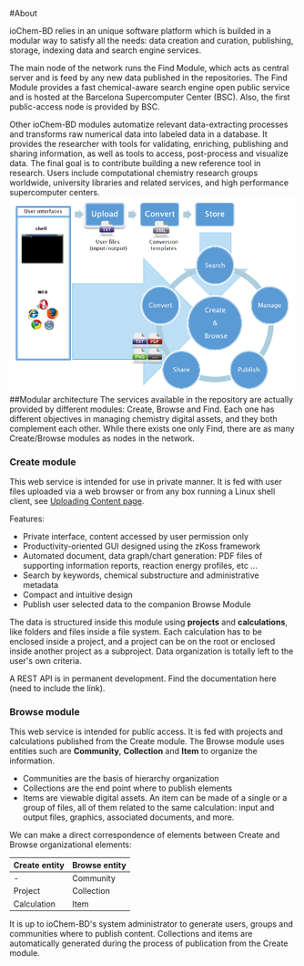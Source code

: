 #About


ioChem-BD relies in an unique software platform which is builded in a modular way to satisfy all the needs: data creation and curation, publishing, storage, indexing data and search engine services.

The main node of the network runs the Find Module, which acts as central server and is feed by any new data published in the repositories. The Find Module provides a fast chemical-aware search engine open public service and is hosted at the Barcelona Supercomputer Center (BSC). Also, the first public-access node is provided by BSC.

Other ioChem-BD modules automatize relevant data-extracting processes and transforms raw numerical data into labeled data in a database.  It provides the researcher with tools for validating, enriching, publishing and sharing information, as well as tools to access, post-process and visualize data. The final goal is to contribute building a new reference tool in research. Users include computational chemistry research groups worldwide, university libraries and related services, and high performance supercomputer centers. 
![none|frame|ioChem-BD function overview diagram](/images/IoChem-BD_diagram.png "wikilink") <span id="modular"></span>
##Modular architecture
The services available in the repository are actually provided by different modules: Create, Browse and Find. Each one has different objectives in managing chemistry digital assets, and they both complement each other. While there exists one only Find, there are as many Create/Browse modules as nodes in the network.
### Create module
This web service is intended for use in private manner. It is fed with user files uploaded via a web browser or from any box running a Linux shell client, see [Uploading Content page](/usage/uploading-content-to-create.md).

Features:
   * Private interface, content accessed by user permission only
   * Productivity-oriented GUI designed using the zKoss framework
   * Automated document, data graph/chart generation: PDF files of supporting information reports, reaction energy profiles, etc ...
   * Search by keywords, chemical substructure and administrative metadata
   * Compact and intuitive design
   * Publish user selected data to the companion Browse Module

The data is structured inside this module using **projects** and **calculations**, like folders and files inside a file system. Each calculation has to be enclosed inside a project, and a project can be on the root or enclosed inside another project as a subproject. Data organization is totally left to the user's own criteria.

A REST API is in permanent development. Find the documentation here (need to include the link).

### Browse module
This web service is intended for public access. It is fed with projects and calculations published from the Create module.
The Browse module uses entities such are **Community**, **Collection** and **Item** to organize the information.
   * Communities are the basis of hierarchy organization
   * Collections are the end point where to publish elements
   * Items are viewable digital assets. An item can be made of a single or a group of files, all of them related to the same calculation: input and output files, graphics, associated documents, and more.

We can make a direct correspondence of elements between Create and Browse organizational elements:

| Create entity | Browse entity |
|---------------|---------------|
| -             | Community     |
| Project       | Collection    |
| Calculation   | Item          |

It is up to ioChem-BD's system administrator to generate users, groups and communities where to publish content. Collections and items are automatically generated during the process of publication from the Create module.




